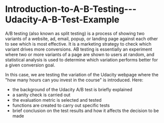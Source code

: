 # Introduction-to-A-B-Testing---Udacity-A-B-Test-Example

A/B testing (also known as split testing) is a process of showing two variants of a website, ad, email, popup, or landing page against each other to see which is most effective. It is a marketing strategy to check which variant drives more conversions. 
AB testing is essentially an experiment where two or more variants of a page are shown to users at random, and statistical analysis is used to determine which variation performs better for a given conversion goal.

In this case, we are testing the variation of the Udacity webpage where the "how many hours can you invest in the course" is introduced. Here:
- the background of the Udacity A/B test is briefly explained
- a sanity check is carried out
- the evaluation metric is selected and tested
- functions are created to carry out specific tests
- brief conclusion on the test results and how it affects the decision to be made
